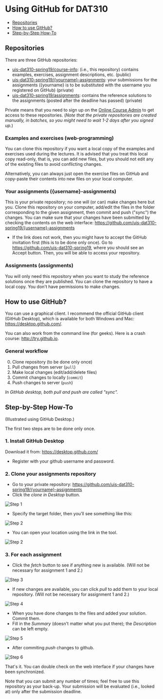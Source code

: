# Using GitHub for DAT310

  * [Repositories](#repositories)
  * [How to use GitHub?](#how-to-use-github)
  * [Step-by-Step How-To](#step-by-step-how-to)

## Repositories

There are three GitHub repositories:

  * [uis-dat310-spring19/course-info](https://github.com/uis-dat310-spring19/course-info/): (i.e., this repository) contains examples, exercises, assignment descriptions, etc. (public)
  * [uis-dat310-spring19/{yourname}-assignments](https://github.com/uis-dat310-spring2019/): your submissions for the assignments ({yourname} is to be substituted with the username you registered on GitHub) (private)
  * [uis-dat310-spring19/assignments](https://github.com/uis-dat310-spring19/assignments): contains the reference solutions to the assignments (posted after the deadline has passed) (private)

Private means that you need to sign up on the [Online Course Admin](www2.ux.uis.no/~ljehl/dat310/) to get access to these repositories. (*Note that the private repositories are created manually, in batches, so you might need to wait 1-2 days after you signed up.*)


### Examples and exercises (web-programming)

You can clone this repository if you want a local copy of the examples and exercises used during the lectures. It is advised that you treat this local copy read-only, that is, you can add new files, but you should not edit any of the existing files to avoid conflicting changes.

Alternatively, you can always just open the exercise files on GitHub and copy-paste their contents into new files on your local computer.


### Your assignments ({username}-assignments)

This is your private repository; no one will (or can) make changes here but you. Clone this repository on your computer, add/edit the files in the folder corresponding to the given assignment, then commit and push ("sync") the changes. You can make sure that your changes have been submitted by checking the contents on the web interface:
https://github.com/uis-dat310-spring19/{username}-assignments

  * If the link does not work, then you might have to accept the GitHub invitation first (this is to be done only once). Go to https://github.com/uis-dat310-spring19, where you should see an Accept button. Then, you will be able to access your repository.


### Assignments (assignments)

You will only need this repository when you want to study the reference solutions once they are published. You can clone the repository to have a local copy. You don't have permissions to make changes.


## How to use GitHub?

You can use a graphical client. I recommend the official GitHub client (GitHub Desktop), which is available for both Windows and Mac: https://desktop.github.com/.

You can also work from the command line (for geeks). Here is a crash course: http://try.github.io.

### General workflow

  0. Clone repository (to be done only once)
  1. Pull changes from server (`pull`)
  2. Make local changes (edit/add/delete files)
  3. Commit changes to locally (`commit`)
  4. Push changes to server (`push`)

*In GitHub desktop, both pull and push are called "sync".*

## Step-by-Step How-To

(Illustrated using GitHub Desktop.)

The first two steps are to be done only once.

### 1. Install GitHub Desktop

Download it from: https://desktop.github.com/

* Register with your github username and password.

### 2. Clone your assignments repository

  * Go to your private repository: https://github.com/uis-dat310-spring19/{yourname}-assignments
  * Click the *clone in Desktop* button.

![Step 1](images/Github-CloneInDesktop.png)

  * Specify the target folder, then you’ll see something like this:

![Step 2](images/github-setLocation.png)

  * You can open your location using the link in the tool.

![Step 2](images/github-showRepo.png)

### 3. For each assignment


  * Click the *fetch* button to see if anything new is available. (Will not be necessary for assignment 1 and 2.)

![Step 3](images/github-fetch.png)

  * If new changes are available, you can click *pull* to add them to your local repository. (Will not be necessary for assignment 1 and 2.)

![Step 4](images/github-pull.png)

 * When you have done changes to the files and added your solution. Commit them.
 * Fill in the *Summary* (doesn't matter what you put there); the *Description* can be left empty.

![Step 5](images/github-commit.png)

 * After commiting *push* changes to github.

 ![Step 6](images/github-push.png)


That's it. You can double check on the web interface if your changes have been synchronized.

Note that you can submit any number of times; feel free to use this repository as your back-up. Your submission will be evaluated (i.e., looked at) only after the submission deadline.  
